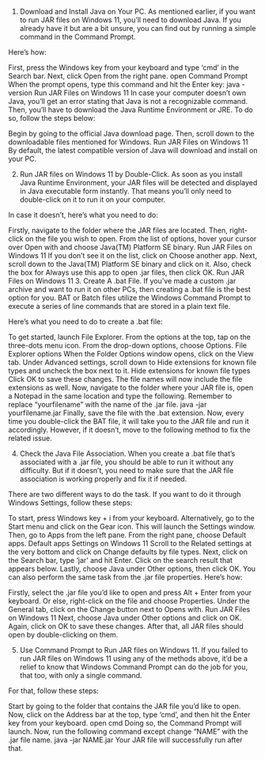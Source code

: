 1. Download and Install Java on Your PC.
As mentioned earlier, if you want to run JAR files on Windows 11, you’ll need to download Java. If you already have it but are a bit unsure, you can find out by running a simple command in the Command Prompt.

Here’s how:

First, press the Windows key from your keyboard and type ‘cmd’ in the Search bar.
Next, click Open from the right pane.
open Command Prompt
When the prompt opens, type this command and hit the Enter key:
java -version
Run JAR Files on Windows 11
In case your computer doesn’t own Java, you’ll get an error stating that Java is not a recognizable command. Then, you’ll have to download the Java Runtime Environment or JRE. To do so, follow the steps below:

Begin by going to the official Java download page.
Then, scroll down to the downloadable files mentioned for Windows. 
Run JAR Files on Windows 11
By default, the latest compatible version of Java will download and install on your PC.


2. Run JAR files on Windows 11 by Double-Click.
As soon as you install Java Runtime Environment, your JAR files will be detected and displayed in Java executable form instantly. That means you’ll only need to double-click on it to run it on your computer.

In case it doesn’t, here’s what you need to do:

Firstly, navigate to the folder where the JAR files are located.
Then, right-click on the file you wish to open.
From the list of options, hover your cursor over Open with and choose Java(TM)  Platform SE binary.
Run JAR Files on Windows 11
If you don’t see it on the list, click on Choose another app.
Next, scroll down to the Java(TM) Platform SE binary and click on it.
Also, check the box for Always use this app to open .jar files, then click OK.
Run JAR Files on Windows 11
3. Create A .bat File.
If you’ve made a custom .jar archive and want to run it on other PCs, then creating a .bat file is the best option for you. BAT or Batch files utilize the Windows Command Prompt to execute a series of line commands that are stored in a plain text file.

Here’s what you need to do to create a .bat file:

To get started, launch File Explorer.
From the options at the top, tap on the three-dots menu icon.
From the drop-down options, choose Options.
File Explorer options
When the Folder Options window opens, click on the View tab.
Under Advanced settings, scroll down to Hide extensions for known file types and uncheck the box next to it.
Hide extensions for known file types
Click OK to save these changes. The file names will now include the file extensions as well.
Now, navigate to the folder where your JAR file is, open a Notepad in the same location and type the following. Remember to replace “yourfilename” with the name of the .jar file.
java -jar yourfilename.jar
Finally, save the file with the .bat extension.
Now, every time you double-click the BAT file, it will take you to the JAR file and run it accordingly. However, if it doesn’t, move to the following method to fix the related issue.


4. Check the Java File Association.
When you create a .bat file that’s associated with a .jar file, you should be able to run it without any difficulty. But if it doesn’t, you need to make sure that the JAR file association is working properly and fix it if needed.

There are two different ways to do the task. If you want to do it through Windows Settings, follow these steps:

To start, press Windows key + i from your keyboard. Alternatively, go to the Start menu and click on the Gear icon. This will launch the Settings window.
Then, go to Apps from the left pane.
From the right pane, choose Default apps.
Default apps Settings on Windows 11
Scroll to the Related settings at the very bottom and click on Change defaults by file types.
Next, click on the Search bar, type ‘jar’ and hit Enter.
Click on the search result that appears below.
Lastly, choose Java under Other options, then click OK.
You can also perform the same task from the .jar file properties. Here’s how:

Firstly, select the .jar file you’d like to open and press Alt + Enter from your keyboard. Or else, right-click on the file and choose Properties.
Under the General tab, click on the Change button next to Opens with.
Run JAR Files on Windows 11
Next, choose Java under Other options and click on OK.
Again, click on OK to save these changes.
After that, all JAR files should open by double-clicking on them. 


5. Use Command Prompt to Run JAR files on Windows 11.
If you failed to run JAR files on Windows 11 using any of the methods above, it’d be a relief to know that Windows Command Prompt can do the job for you, that too, with only a single command.

For that, follow these steps:

Start by going to the folder that contains the JAR file you’d like to open.
Now, click on the Address bar at the top, type ‘cmd’, and then hit the Enter key from your keyboard.
open cmd
Doing so, the Command Prompt will launch. Now, run the following command except change “NAME” with the .jar file name.
java -jar NAME.jar
Your JAR file will successfully run after that.
